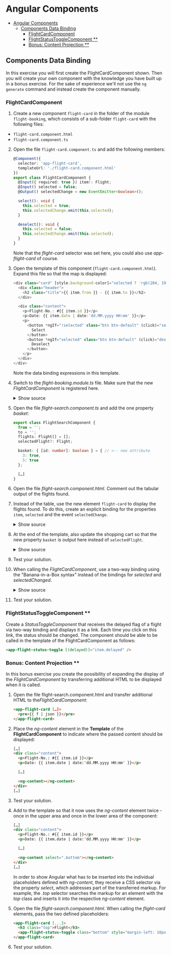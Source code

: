 # Angular Components

- [Angular Components](#angular-components)
  - [Components Data Binding](#components-data-binding)
    - [FlightCardComponent](#flightcardcomponent)
    - [FlightStatusToggleComponent \*\*](#flightstatustogglecomponent-)
    - [Bonus: Content Projection \*\*](#bonus-content-projection-)

## Components Data Binding

In this exercise you will first create the FlightCardComponent shown. Then you will create your own component with the knowledge you have built up in a bonus exercise. For the sake of experience we'll not use the `ng generate` command and instead create the component manually.

### FlightCardComponent

1. Create a new component `flight-card` in the folder of the module `flight-booking`, which consists of a sub-folder `flight-card` with the following files:

- `flight-card.component.html`
- `flight-card.component.ts`

2. Open the file `flight-card.component.ts` and add the following members:

   ```typescript
   @Component({
     selector: 'app-flight-card',
     templateUrl: './flight-card.component.html'
   })
   export class FlightCardComponent {
     @Input({ required: true }) item!: Flight;
     @Input() selected = false;
     @Output() selectedChange = new EventEmitter<boolean>();

     select(): void {
       this.selected = true;
       this.selectedChange.emit(this.selected);
     }

     deselect(): void {
       this.selected = false;
       this.selectedChange.emit(this.selected);
     }
   }
   ```

   Note that the _flight-card_ selector was set here, you could also use _app-flight-card_ of course.

3. Open the template of this component (`flight-card.component.html`). Expand this file so that the map is displayed:

   ```typescript
   <div class="card" [style.background-color]="selected ? 'rgb(204, 197, 185)' : ''">
     <div class="header">
       <h2 class="title">{{ item.from }} - {{ item.to }}</h2>
     </div>

     <div class="content">
       <p>Flight-No.: #{{ item.id }}</p>
       <p>Date: {{ item.date | date:'dd.MM.yyyy HH:mm' }}</p>
       <p>
         <button *ngIf="!selected" class="btn btn-default" (click)="select()">
           Select
         </button>
         <button *ngIf="selected" class="btn btn-default" (click)="deselect()">
           Deselect
         </button>
       </p>
     </div>
   </div>
   ```

   Note the data binding expressions in this template.

4. Switch to the _flight-booking.module.ts_ file. Make sure that the new _FlightCardComponent_ is registered here.

   <details>
   <summary>Show source</summary>
   <p>

   ```typescript
   @NgModule({
     imports: [CommonModule, FormsModule, SharedModule],
     declarations: [
       FlightSearchComponent,
       FlightCardComponent // <-- important
     ],
     exports: [FlightSearchComponent]
   })
   export class FlightBookingModule {}
   ```

   </p>
   </details>

5. Open the file _flight-search.component.ts_ and add the one property _basket_:

   ```typescript
   export class FlightSearchComponent {
     from = '';
     to = '';
     flights: Flight[] = [];
     selectedFlight?: Flight;

     basket: { [id: number]: boolean } = { // <-- new attribute
       3: true,
       5: true
     };

     […]
   }
   ```

6. Open the file _flight-search.component.html_. Comment out the tabular output of the flights found.

7. Instead of the table, use the new element `flight-card` to display the flights found. To do this, create an explicit binding for the properties `item`, `selected` and the event `selectedChange`.

   <details>
   <summary>Show source</summary>
   <p>

   ```html
   <div class="row">
     <div *ngFor="let f of flights" class="col-xs-12 col-sm-6 col-md-4 col-lg-3">
       <app-flight-card [item]="f" [selected]="basket[f.id]" (selectedChange)="basket[f.id] = $event" />
     </div>
   </div>
   ```

   </p>
   </details>

8. At the end of the template, also update the shopping cart so that the new property `basket` is output here instead of `selectedFlight`.

   <details>
   <summary>Show source</summary>
   <p>

   ```html
   <div class="card">
     <div class="content">
       <pre>{{ basket | json }}</pre>
     </div>
   </div>
   ```

   </p>
   </details>

9. Test your solution.

10. When calling the _FlightCardComponent_, use a two-way binding using the "Banana-in-a-Box syntax" instead of the bindings for _selected_ and _selectedChanged_.

    <details>
    <summary>Show source</summary>
    <p>

    ```html
    <div class="row">
      <div *ngFor="let f of flights" class="col-xs-12 col-sm-6 col-md-4 col-lg-3">
        <app-flight-card [item]="f" [(selected)]="basket[f.id]" />
      </div>
    </div>
    ```

    </p>
    </details>

11. Test your solution.

### FlightStatusToggleComponent \*\*

Create a _StatusToggleComponent_ that receives the delayed flag of a flight via two-way binding and displays it as a link. Each time you click on this link, the status should be changed. The component should be able to be called in the template of the FlightCardComponent as follows:

```html
<app-flight-status-toggle [(delayed)]="item.delayed" />
```

### Bonus: Content Projection \*\*

In this bonus exercise you create the possibility of expanding the display of the _FlightCardComponent_ by transferring additional HTML to be displayed when it is called.

1. Open the file flight-search.component.html and transfer additional HTML to the*FlightCardComponent*:

   ```html
   <app-flight-card […]>
     <pre>{{ f | json }}</pre>
   </app-flight-card>
   ```

2. Place the _ng-content_ element in the **Template** of the **FlightCardComponent** to indicate where the passed content should be displayed:

   ```html
   […]
   <div class="content">
     <p>Flight-No.: #{{ item.id }}</p>
     <p>Date: {{ item.date | date:'dd.MM.yyyy HH:mm' }}</p>

     […]

     <ng-content></ng-content>
   </div>
   […]
   ```

3. Test your solution.

4. Add to the template so that it now uses the _ng-content_ element twice - once in the upper area and once in the lower area of the component:

   ```html
   […]
   <div class="content">
     <p>Flight-No.: #{{ item.id }}</p>
     <p>Date: {{ item.date | date:'dd.MM.yyyy HH:mm' }}</p>

     […]

     <ng-content select=".bottom"></ng-content>
   </div>
   […]
   ```

   In order to show Angular what has to be inserted into the individual placeholders defined with _ng-content_, they receive a CSS selector via the property _select_, which addresses part of the transferred markup. For example, the _.top_ selector searches the markup for an element with the _top_ class and inserts it into the respective _ng-content_ element.

5. Open the file _flight-search.component.html_. When calling the _flight-card_ elements, pass the two defined placeholders:

   ```html
   <app-flight-card [...]>
     <h3 class="top">Flight</h3>
     <app-flight-status-toggle class="bottom" style="margin-left: 10px" [(delayed)]="f.delayed" />
   </app-flight-card>
   ```

6. Test your solution.
